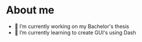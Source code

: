 # About me




- 🔭 I’m currently working on my Bachelor's thesis
- 🌱 I’m currently learning to create GUI's using Dash

